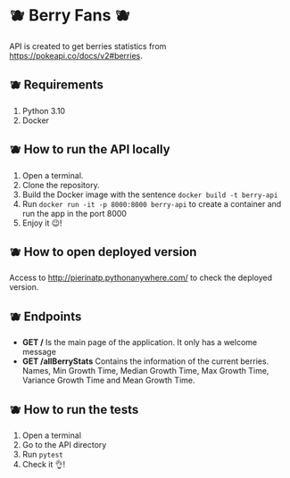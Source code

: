 # :blueberries: Berry Fans :blueberries:
   API is created to get berries statistics from https://pokeapi.co/docs/v2#berries. 
   
## :blueberries: Requirements

1. Python 3.10
2. Docker

## :blueberries: How to run the API locally

1. Open a terminal.
2. Clone the repository.
3. Build the Docker image with the sentence `docker build -t berry-api`
4. Run `docker run -it -p 8000:8000 berry-api` to create a container and run the app in the port 8000
5. Enjoy it :wink:!

## :blueberries: How to open deployed version
   Access to http://pierinatp.pythonanywhere.com/ to check the deployed version.

## :blueberries: Endpoints 
   - **GET /** Is the main page of the application. It only has a welcome message
   - **GET /allBerryStats** Contains the information of the current berries.
     Names,
     Min Growth Time,
     Median Growth Time,
     Max Growth Time,
     Variance Growth Time and
     Mean Growth Time.

   
## :blueberries: How to run the tests

1. Open a terminal
2. Go to the API directory
3. Run `pytest`
4. Check it :ok_hand:!
